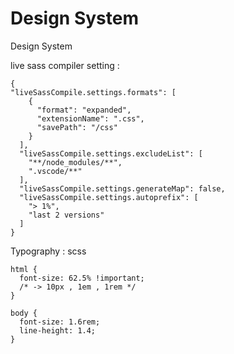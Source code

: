 # Design System

Design System

live sass compiler setting :

```
{
"liveSassCompile.settings.formats": [
    {
      "format": "expanded",
      "extensionName": ".css",
      "savePath": "/css"
    }
  ],
  "liveSassCompile.settings.excludeList": [
    "**/node_modules/**",
    ".vscode/**"
  ],
  "liveSassCompile.settings.generateMap": false,
  "liveSassCompile.settings.autoprefix": [
    "> 1%",
    "last 2 versions"
  ]
}
```

Typography : scss

```
html {
  font-size: 62.5% !important;
  /* -> 10px , 1em , 1rem */
}

body {
  font-size: 1.6rem;
  line-height: 1.4;
}
```
